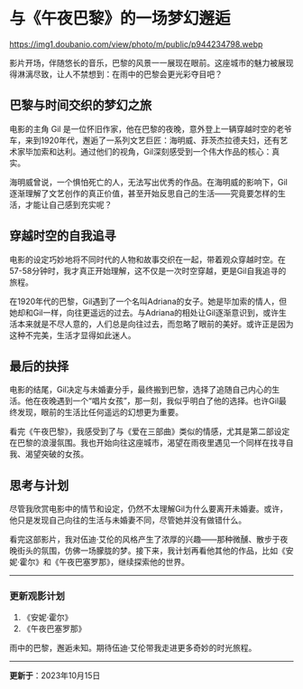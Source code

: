 # 与《午夜巴黎》的一场梦幻邂逅

https://img1.doubanio.com/view/photo/m/public/p944234798.webp

影片开场，伴随悠长的音乐，巴黎的风景一一展现在眼前。这座城市的魅力被展现得淋漓尽致，让人不禁想到：在雨中的巴黎会更光彩夺目吧？

## 巴黎与时间交织的梦幻之旅

电影的主角 Gil 是一位怀旧作家，他在巴黎的夜晚，意外登上一辆穿越时空的老爷车，来到1920年代，邂逅了一系列文艺巨匠：海明威、菲茨杰拉德夫妇，还有艺术家毕加索和达利。通过他们的视角，Gil深刻感受到一个伟大作品的核心：真实。

海明威曾说，一个惧怕死亡的人，无法写出优秀的作品。在海明威的影响下，Gil逐渐理解了文艺创作的真正价值，甚至开始反思自己的生活——究竟要怎样的生活，才能让自己感到充实呢？

## 穿越时空的自我追寻

电影的设定巧妙地将不同时代的人物和故事交织在一起，带着观众穿越时空。在57-58分钟时，我才真正开始理解，这不仅是一次时空穿越，更是Gil自我追寻的旅程。

在1920年代的巴黎，Gil遇到了一个名叫Adriana的女子。她是毕加索的情人，但她却和Gil一样，向往更遥远的过去。与Adriana的相处让Gil逐渐意识到，或许生活本来就是不尽人意的，人们总是向往过去，而忽略了眼前的美好。或许正是因为这种不完美，生活才显得如此迷人。

## 最后的抉择

电影的结尾，Gil决定与未婚妻分手，最终搬到巴黎，选择了追随自己内心的生活。他在夜晚遇到一个“唱片女孩”，那一刻，我似乎明白了他的选择。也许Gil最终发现，眼前的生活比任何遥远的幻想更为重要。

看完《午夜巴黎》，我感受到了与《爱在三部曲》类似的情感，尤其是第二部设定在巴黎的浪漫氛围。我也开始向往这座城市，渴望在雨夜里遇见一个同样在找寻自我、渴望突破的女孩。

## 思考与计划

尽管我欣赏电影中的情节和设定，仍然不太理解Gil为什么要离开未婚妻。或许，他只是发现自己向往的生活与未婚妻不同，尽管她并没有做错什么。

看完这部影片，我对伍迪·艾伦的风格产生了浓厚的兴趣——那种微醺、散步于夜晚街头的氛围，仿佛一场朦胧的梦。接下来，我计划再看他其他的作品，比如《安妮·霍尔》和《午夜巴塞罗那》，继续探索他的世界。

---

### 更新观影计划
1. 《安妮·霍尔》
2. 《午夜巴塞罗那》

雨中的巴黎，邂逅未知。期待伍迪·艾伦带我走进更多奇妙的时光旅程。

---
**更新于**：2023年10月15日 